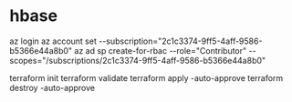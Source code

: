 # hbase

az login
az account set --subscription="2c1c3374-9ff5-4aff-9586-b5366e44a8b0"
az ad sp create-for-rbac --role="Contributor" --scopes="/subscriptions/2c1c3374-9ff5-4aff-9586-b5366e44a8b0"


terraform init
terraform validate
terraform apply -auto-approve
terraform destroy -auto-approve